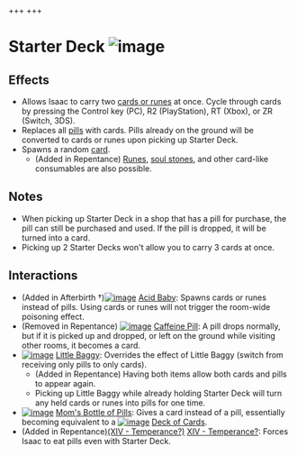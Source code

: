 +++
+++

 # Starter Deck ![image](/image/Starter_Deck.png) 

Effects
---------


* Allows Isaac to carry two [cards or runes](/wiki/Cards_and_Runes "Cards and Runes") at once. Cycle through cards by pressing the Control key (PC), R2 (PlayStation), RT (Xbox), or ZR (Switch, 3DS).
* Replaces all [pills](/wiki/Pills "Pills") with cards. Pills already on the ground will be converted to cards or runes upon picking up Starter Deck.
* Spawns a random [card](/wiki/Card "Card").
	+ (Added in Repentance) [Runes](/wiki/Rune "Rune"), [soul stones](/wiki/Soul_stone "Soul stone"), and other card-like consumables are also possible.


Notes
-------


* When picking up Starter Deck in a shop that has a pill for purchase, the pill can still be purchased and used. If the pill is dropped, it will be turned into a card.
* Picking up 2 Starter Decks won't allow you to carry 3 cards at once.


Interactions
--------------


* (Added in Afterbirth †)[![image](/image/Acid_Baby.png)](/wiki/Acid_Baby "Acid Baby") [Acid Baby](/wiki/Acid_Baby "Acid Baby"): Spawns cards or runes instead of pills. Using cards or runes will not trigger the room-wide poisoning effect.
* (Removed in Repentance) [![image](/image/Caffeine_Pill.png)](/wiki/Caffeine_Pill "Caffeine Pill") [Caffeine Pill](/wiki/Caffeine_Pill "Caffeine Pill"): A pill drops normally, but if it is picked up and dropped, or left on the ground while visiting other rooms, it becomes a card.
* [![image](/image/Little_Baggy.png)](/wiki/Little_Baggy "Little Baggy") [Little Baggy](/wiki/Little_Baggy "Little Baggy"): Overrides the effect of Little Baggy (switch from receiving only pills to only cards).
	+ (Added in Repentance) Having both items allow both cards and pills to appear again.
	+ Picking up Little Baggy while already holding Starter Deck will turn any held cards or runes into pills for one time.
* [![image](/image/Mom%27s_Bottle_of_Pills.png)](/wiki/Mom%27s_Bottle_of_Pills "Mom's Bottle of Pills") [Mom's Bottle of Pills](/wiki/Mom%27s_Bottle_of_Pills "Mom's Bottle of Pills"): Gives a card instead of a pill, essentially becoming equivalent to a [![image](/image/Deck_of_Cards.png)](/wiki/Deck_of_Cards "Deck of Cards") [Deck of Cards](/wiki/Deck_of_Cards "Deck of Cards").
* (Added in Repentance)[(XIV - Temperance?)](/wiki/Cards_and_Runes "XIV - Temperance?") [XIV - Temperance?](/wiki/Cards_and_Runes "Cards and Runes"): Forces Isaac to eat pills even with Starter Deck.


